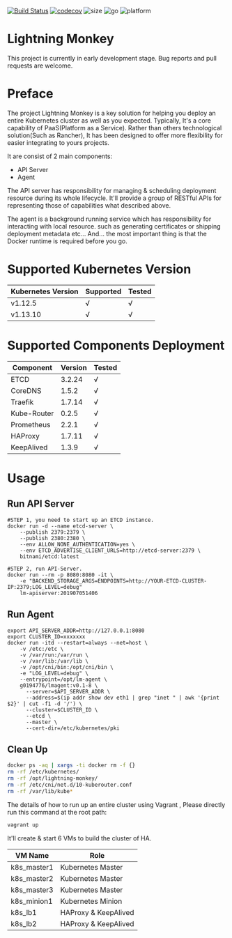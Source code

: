 [![Build Status](https://travis-ci.com/g0194776/lightning-monkey.svg?token=vHH8ZAATWuPpZvD2YF3L&branch=feature/init)](https://travis-ci.com/g0194776/lightning-monkey)
[![codecov](https://codecov.io/gh/g0194776/lightning-monkey/branch/master/graph/badge.svg)](https://codecov.io/gh/g0194776/lightning-monkey)
![size](https://img.shields.io/github/languages/code-size/g0194776/lightning-monkey)
![go](https://img.shields.io/badge/golang-1.13%2B-blue)
![platform](https://img.shields.io/badge/platform-linux--amd64%20%7C%20darwin-lightgrey)

# Lightning Monkey
This project is currently in early development stage. Bug reports and pull requests are welcome.

# Preface
The project Lightning Monkey is a key solution for helping you deploy an entire Kubernetes cluster as well as you expected. Typically, It's a core capability of PaaS(Platform as a Service). Rather than others technological solution(Such as Rancher), It has been designed to offer more flexibility for easier integrating to yours projects.

It are consist of 2 main components:

- API Server
- Agent

The API server has responsibility for managing & scheduling deployment resource during its whole lifecycle. It'll provide a group of RESTful APIs for representing those of capabilities what described above.

The agent is a background running service which has responsibility for interacting with local resource. such as generating certificates or shipping deployment metadata etc... And... the most important thing is that the Docker runtime is required before you go.


# Supported Kubernetes Version
|Kubernetes Version|Supported|Tested|
|---|---|---|
|v1.12.5|√|√|
|v1.13.10|√|√|

# Supported Components Deployment
|Component|Version|Tested|
|---|---|---|
|ETCD|3.2.24|√|
|CoreDNS|1.5.2|√|
|Traefik|1.7.14|√|
|Kube-Router|0.2.5|√|
|Prometheus|2.2.1|√|
|HAProxy|1.7.11|√|
|KeepAlived|1.3.9|√|


# Usage

## Run API Server
```shell
#STEP 1, you need to start up an ETCD instance.
docker run -d --name etcd-server \
    --publish 2379:2379 \
    --publish 2380:2380 \
    --env ALLOW_NONE_AUTHENTICATION=yes \
    --env ETCD_ADVERTISE_CLIENT_URLS=http://etcd-server:2379 \
    bitnami/etcd:latest

#STEP 2, run API-Server.
docker run --rm -p 8080:8080 -it \
    -e "BACKEND_STORAGE_ARGS=ENDPOINTS=http://YOUR-ETCD-CLUSTER-IP:2379;LOG_LEVEL=debug" 
    lm-apiserver:201907051406
```


## Run Agent
```shell
export API_SERVER_ADDR=http://127.0.0.1:8080
export CLUSTER_ID=xxxxxxx
docker run -itd --restart=always --net=host \
    -v /etc:/etc \
    -v /var/run:/var/run \
    -v /var/lib:/var/lib \
    -v /opt/cni/bin:/opt/cni/bin \
    -e "LOG_LEVEL=debug" \
    --entrypoint=/opt/lm-agent \
    g0194776/lmagent:v0.1-8 \
      --server=$API_SERVER_ADDR \
      --address=$(ip addr show dev eth1 | grep "inet " | awk '{print $2}' | cut -f1 -d '/') \
      --cluster=$CLUSTER_ID \
      --etcd \
      --master \
      --cert-dir=/etc/kubernetes/pki
```

## Clean Up

```bash
docker ps -aq | xargs -ti docker rm -f {}
rm -rf /etc/kubernetes/
rm -rf /opt/lightning-monkey/
rm -rf /etc/cni/net.d/10-kuberouter.conf
rm -rf /var/lib/kube*
```

The details of how to run up an entire cluster using Vagrant , Please directly run this command at the root path:
```bash
vagrant up
```
It'll create & start 6 VMs to build the cluster of HA.

|VM Name|Role|
|---|---|
|k8s_master1|Kubernetes Master|
|k8s_master2|Kubernetes Master|
|k8s_master3|Kubernetes Master|
|k8s_minion1|Kubernetes Minion|
|k8s_lb1|HAProxy & KeepAlived|
|k8s_lb2|HAProxy & KeepAlived|
